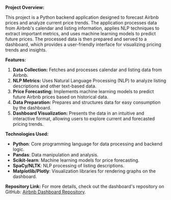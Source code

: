 **Project Overview:**

This project is a Python backend application designed to forecast Airbnb prices and analyze current price trends. The application processes data from Airbnb's calendar and listing information, applies NLP techniques to extract important metrics, and uses machine learning models to predict future prices. The processed data is then prepared and served to a dashboard, which provides a user-friendly interface for visualizing pricing trends and insights.

**Features:**

1. **Data Collection:** Fetches and processes calendar and listing data from Airbnb.
2. **NLP Metrics:** Uses Natural Language Processing (NLP) to analyze listing descriptions and other text-based data.
3. **Price Forecasting:** Implements machine learning models to predict future Airbnb prices based on historical data.
4. **Data Preparation:** Prepares and structures data for easy consumption by the dashboard.
5. **Dashboard Visualization:** Presents the data in an intuitive and interactive format, allowing users to explore current and forecasted pricing trends.

**Technologies Used:**

- **Python**: Core programming language for data processing and backend logic.
- **Pandas**: Data manipulation and analysis.
- **Scikit-learn**: Machine learning models for price forecasting.
- **SpaCy/NLTK**: NLP processing of listing descriptions.
- **Matplotlib/Plotly**: Visualization libraries for rendering graphs on the dashboard.

**Repository Link:**
For more details, check out the dashboard's repository on GitHub: [Airbnb Dashboard Repository](https://github.com/airbnbdashboard/airbnb_dashboard).
